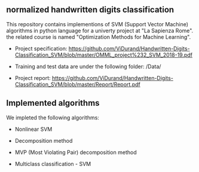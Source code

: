 ## normalized handwritten digits classification

This repository contains implementions of SVM (Support Vector Machine) algorithms in python language for a univerty project at "La Sapienza Rome". the related course is named "Optimization Methods for Machine Learning".

* Project specification: https://github.com/ViDurand/Handwritten-Digits-Classification_SVM/blob/master/OMML_project%232_SVM_2018-19.pdf

* Training and test data are under the following folder: /Data/

* Project report: https://github.com/ViDurand/Handwritten-Digits-Classification_SVM/blob/master/Report/Report.pdf

## Implemented algorithms

We impleted the following algorithms:

* Nonlinear SVM

* Decomposition method

* MVP (Most Violating Pair) decomposition method

* Multiclass classification - SVM
